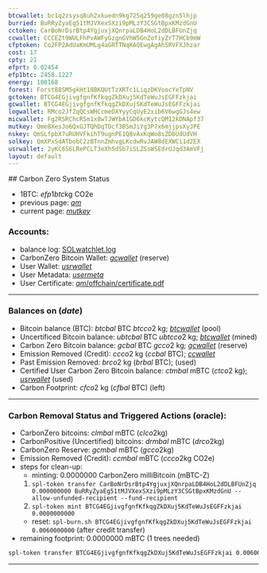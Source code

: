 ```yaml
---
btcwallet: bc1q2zsysq8uh2xkuedn9kg725q259ge08gzn5lhjp
burried: BuRRyZyaEg51tMJVXexSXzi9pMLzY3CSGtBpxKMzdGnU
cctoken: CarBoNrDsrBtp4YgjuxjXQnrpaLDB4HoL2dDLBFUnZjq
ccwallet: CCCEZt9WULFhPvAWFyGzgnGVhW5GnZofiyZrT7HCb9mW
cfptoken: Co2FP2AdUaKmUMLg4aGRTTNqKAQEwgAgAh5RVFXJhzar
cost: 17
cpty: 21
efprt: 0.02454
efp1btc: 2458.1227
energy: 100168
forest: Forst88SM5gkHt18BKQUtTzXRTc1LiqzDKVoocYeTpNV
gctoken: BTCG4EGjivgfgnfKfkqgZkDXuj5KdTeWuJsEGFFzkjai
gcwallet: BTCG4EGjivgfgnfKfkqgZkDXuj5KdTeWuJsEGFFzkjai
logwallet: RMco2JfZqQCsWHCcmeDXYyyCqUyE2xib6V6wgGJs4ew
micwallet: Fg2RSRChcR5m1x8wTJWYbA1GD6kcKytcQM12kDNApf37
mutkey: Qme8XesJo6QxGJTQhDqTDcf3BSmJiYg3P7x6mjjpsXyJPE
nskey: QmSLfpbX7uRUHVFkihT9ugnPE1Q8vAxKqWo8sZDbUdUdVH
solkey: QmXPxSdATbobC2zBTnnZmhvgLKcdwRvJAW8dEXWCi1d2EX
usrwallet: 2yKC6S6LRePCLT3eXh5dSb7iSLZSsWSEdrUJqd3AmVFj
layout: default
---
```

<meta charset="utf8"/>
## Carbon Zero System Status

[1]: https://explorer.solana.com/address/$gcwallet$?cluster=devnet
[2]: https://blockchain.com/btc/address/$btcwallet$
[3]: https://explorer.solana.com/address/$ccwaller$?cluster=devnet
[4]: https://solscan.io/address/$burried$?cluster=devnet
[5]: https://explorer.solana.com/address/$usrwallet$?cluster=devnet
[6]: https://ipfs.safewatch.xyz/ipns/$nskey$/offchain/certificate.pdf
[7]: https://ipfs.safewatch.xyz/ipns/$nskey$/
[8]: https://ipfs.safewatch.xyz/ipns/$solkey$/SOLwatchlet.log
[9]: https://ipfs.safewatch.xyz/ipfs/$qm$/gcmint.htm
[10]: https://ipfs.safewatch.xyz/ipns/$mutkey/gcmint.htm

* 1BTC: $efp1btc$kg CO2e
* previous page: [$qm$][9]
* current page: [$mutkey$][10]

### Accounts:

* balance log: [SOLwatchlet.log][8]
* CarbonZero Bitcoin Wallet: [$gcwallet$][1] (reserve)
* User Wallet: [$usrwallet$][5]
* User Metadata: [$usermeta$][7]
* User Certificate: [$qm$/offchain/certificate.pdf][6]

________________________________________________________________________
### Balances on ($date$)

* Bitcoin balance (BTC): $btcbal$ BTC $btcco2$ kg; [$btcwallet$][2] (pool)
* Uncertificed Bitcoin balance: $ubtcbal$ BTC $ubtcco2$ kg; [$btcwallet$][2] (mined)
* Carbon Zero Bitcoin balance: $gcbal$ BTC $gcco2$ kg; [$gcwallet$][1] (reserve)
* Emission Removed (Credit): $ccco2$ kg ($ccbal$ BTC); [$ccwallet$][3]
* Past Emission Removed: $brco2$ kg ($brbal$ BTC); [][4] (used)
* Certified User Carbon Zero Bitcoin balance: $ctmbal$ mBTC ($ctco2$ kg); [$usrwallet$][5] (used)
* Carbon Footprint: $cfco2$ kg ($cfbal$ BTC) (left)

________________________________________________________________________
### Carbon Removal Status and Triggered Actions (oracle):

* CarbonZero bitcoins: $clmbal$ mBTC ($clco2$kg)
* CarbonPositive (Uncertified) bitcoins: $drmbal$ mBTC ($drco2$kg)
* CarbonZero Reserve: $gcmbal$ mBTC ($gcco2$kg)
* Emission Removed (Credit):  $ccmbal$ mBTC ($ccco2$kg CO2e)
* steps for clean-up:
   - minting: 0.0000000 CarbonZero milliBitcoin (mBTC-Z)
   1. ``spl-token transfer CarBoNrDsrBtp4YgjuxjXQnrpaLDB4HoL2dDLBFUnZjq 0.000000000 BuRRyZyaEg51tMJVXexSXzi9pMLzY3CSGtBpxKMzdGnU --allow-unfunded-recipient --fund-recipient``
   2. ``spl-token mint BTCG4EGjivgfgnfKfkqgZkDXuj5KdTeWuJsEGFFzkjai 0.0000000000``
   - reset: ``spl-burn.sh BTCG4EGjivgfgnfKfkqgZkDXuj5KdTeWuJsEGFFzkjai 0.0060000000`` (after credit transfer)
* remaining footprint: 0.0000000 mBTC (1 trees needed)

```sh
spl-token transfer BTCG4EGjivgfgnfKfkqgZkDXuj5KdTeWuJsEGFFzkjai 0.0060000000 2yKC6S6LRePCLT3eXh5dSb7iSLZSsWSEdrUJqd3AmVFj --allow-unfunded-recipient --fund-recipient
```

------------------------------------------------------------------------
<script></script>
